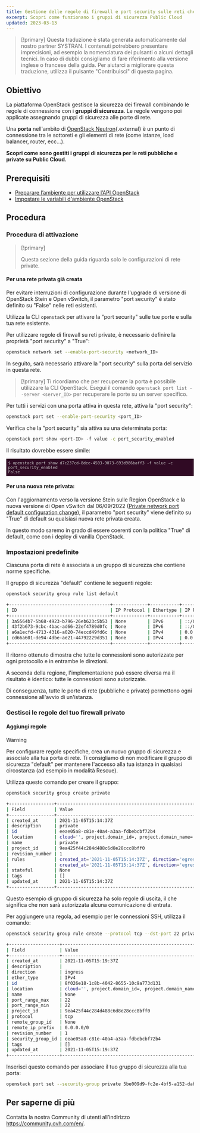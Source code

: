 ```yaml
---
title: Gestione delle regole di firewall e port security sulle reti che utilizzano OpenStack CLI
excerpt: Scopri come funzionano i gruppi di sicurezza Public Cloud
updated: 2023-03-13
---
```


<style>
 pre {
     font-size: 14px;
 }
 pre.console {
   background-color: #300A24; 
   color: #ccc;
   font-family: monospace;
   padding: 5px;
   margin-bottom: 5px;
 }
 pre.console code {
   b   font-family: monospace !important;
   font-size: 0.75em;
   color: #ccc;
 }
 .small {
     font-size: 0.75em;
 }
</style>

> [!primary]
> Questa traduzione è stata generata automaticamente dal nostro partner SYSTRAN. I contenuti potrebbero presentare imprecisioni, ad esempio la nomenclatura dei pulsanti o alcuni dettagli tecnici. In caso di dubbi consigliamo di fare riferimento alla versione inglese o francese della guida. Per aiutarci a migliorare questa traduzione, utilizza il pulsante "Contribuisci" di questa pagina.
>


## Obiettivo

La piattaforma OpenStack gestisce la sicurezza dei firewall combinando le regole di connessione con i **gruppi di sicurezza**. Le regole vengono poi applicate assegnando gruppi di sicurezza alle porte di rete.

Una **porta** nell'ambito di [OpenStack Neutron](https://docs.openstack.org/neutron/latest/index.html){.external} è un punto di connessione tra le sottoreti e gli elementi di rete (come istanze, load balancer, router, ecc...).

**Scopri come sono gestiti i gruppi di sicurezza per le reti pubbliche e private su Public Cloud.**

## Prerequisiti

- [Preparare l’ambiente per utilizzare l’API OpenStack](/pages/public_cloud/compute/prepare_the_environment_for_using_the_openstack_api)
- [Impostare le variabili d'ambiente OpenStack](/pages/public_cloud/compute/loading_openstack_environment_variables)

## Procedura

### Procedura di attivazione <a name="activation"></a>

> [!primary]
>
> Questa sezione della guida riguarda solo le configurazioni di rete private.

#### Per una rete privata già creata

Per evitare interruzioni di configurazione durante l'upgrade di versione di OpenStack Stein e Open vSwitch, il parametro "port security" è stato definito su "False" nelle reti esistenti.

Utilizza la CLI `openstack` per attivare la "port security" sulle tue porte e sulla tua rete esistente.

Per utilizzare regole di firewall su reti private, è necessario definire la proprietà "port security" a "True":

```bash
openstack network set --enable-port-security <network_ID>
```

In seguito, sarà necessario attivare la "port security" sulla porta del servizio in questa rete. 

> [!primary]
> Ti ricordiamo che per recuperare la porta è possibile utilizzare la CLI OpenStack. Esegui il comando `openstack port list --server <server_ID>` per recuperare le porte su un server specifico.
>

Per tutti i servizi con una porta attiva in questa rete, attiva la "port security":

```bash
openstack port set --enable-port-security <port_ID>
```

Verifica che la "port security" sia attiva su una determinata porta:

```bash
openstack port show <port-ID> -f value -c port_security_enabled
```

Il risultato dovrebbe essere simile:

<pre class="console"><code>$ openstack port show d7c237cd-8dee-4503-9073-693d986baff3 -f value -c port_security_enabled
False
</code></pre>

#### Per una nuova rete privata:

Con l'aggiornamento verso la versione Stein sulle Region OpenStack e la nuova versione di Open vSwitch dal 06/09/2022 ([Private network port default configuration change](https://public-cloud.status-ovhcloud.com/incidents/z6qq4bcvsn11)), il parametro "port security" viene definito su "True" di default su qualsiasi nuova rete privata creata.

In questo modo saremo in grado di essere coerenti con la politica "True" di default, come con i deploy di vanilla OpenStack.

### Impostazioni predefinite

Ciascuna porta di rete è associata a un gruppo di sicurezza che contiene norme specifiche.

Il gruppo di sicurezza "default" contiene le seguenti regole:

```bash
openstack security group rule list default

+--------------------------------------+-------------+-----------+-----------+------------+-----------------------+
| ID                                   | IP Protocol | Ethertype | IP Range  | Port Range | Remote Security Group |
+--------------------------------------+-------------+-----------+-----------+------------+-----------------------+
| 3a5564b7-5b68-4923-b796-26eb623c5b53 | None        | IPv6      | ::/0      |            | None                  |
| 43f2b673-9cbc-4bac-ad66-22ef4789d0fc | None        | IPv6      | ::/0      |            | None                  |
| a6a1ecfd-4713-4316-a020-74eccd49fd6c | None        | IPv4      | 0.0.0.0/0 |            | None                  |
| cd66a601-de94-4dbe-ae21-44792229d351 | None        | IPv4      | 0.0.0.0/0 |            | None                  |
+--------------------------------------+-------------+-----------+-----------+------------+-----------------------+
```

Il ritorno ottenuto dimostra che tutte le connessioni sono autorizzate per ogni protocollo e in entrambe le direzioni.

A seconda della regione, l'implementazione può essere diversa ma il risultato è identico: tutte le connessioni sono autorizzate.

Di conseguenza, tutte le porte di rete (pubbliche e private) permettono ogni connessione all'avvio di un'istanza.

### Gestisci le regole del tuo firewall privato

#### Aggiungi regole

> [!warning]
> Per configurare regole specifiche, crea un nuovo gruppo di sicurezza e associalo alla tua porta di rete. Ti consigliamo di non modificare il gruppo di sicurezza "default" per mantenere l'accesso alla tua istanza in qualsiasi circostanza (ad esempio in modalità Rescue).
>

Utilizza questo comando per creare il gruppo:

```bash
openstack security group create private

+-----------------+----------------------------------------------------------------------------------------------------------------------------------------------------------------------------+
| Field           | Value                                                                                                                                                                      |
+-----------------+----------------------------------------------------------------------------------------------------------------------------------------------------------------------------+
| created_at      | 2021-11-05T15:14:37Z                                                                                                                                                       |
| description     | private                                                                                                                                                                    |
| id              | eeae05a8-c81e-40a4-a3aa-fdbebcbf72b4                                                                                                                                       |
| location        | cloud='', project.domain_id=, project.domain_name='Default', project.id='9ea425f44c284d488c6d8e28ccc8bff0', project.name='3614264792735868', region_name='GRA11', zone=    |
| name            | private                                                                                                                                                                    |
| project_id      | 9ea425f44c284d488c6d8e28ccc8bff0                                                                                                                                           |
| revision_number | 1                                                                                                                                                                          |
| rules           | created_at='2021-11-05T15:14:37Z', direction='egress', ethertype='IPv4', id='54fae025-3439-4e45-8745-2ffe5b261f72', revision_number='1', updated_at='2021-11-05T15:14:37Z' |
|                 | created_at='2021-11-05T15:14:37Z', direction='egress', ethertype='IPv6', id='ad1aa507-79bd-434f-b674-221ef41d9ba6', revision_number='1', updated_at='2021-11-05T15:14:37Z' |
| stateful        | None                                                                                                                                                                       |
| tags            | []                                                                                                                                                                         |
| updated_at      | 2021-11-05T15:14:37Z                                                                                                                                                       |
+-----------------+----------------------------------------------------------------------------------------------------------------------------------------------------------------------------+
```

Questo esempio di gruppo di sicurezza ha solo regole di uscita, il che significa che non sarà autorizzata alcuna comunicazione di entrata.

Per aggiungere una regola, ad esempio per le connessioni SSH, utilizza il comando:

```bash
openstack security group rule create --protocol tcp --dst-port 22 private

+-------------------+-------------------------------------------------------------------------------------------------------------------------------------------------------------------------+
| Field             | Value                                                                                                                                                                   |
+-------------------+-------------------------------------------------------------------------------------------------------------------------------------------------------------------------+
| created_at        | 2021-11-05T15:19:37Z                                                                                                                                                    |
| description       |                                                                                                                                                                         |
| direction         | ingress                                                                                                                                                                 |
| ether_type        | IPv4                                                                                                                                                                    |
| id                | 8f026e18-1c8b-4042-8655-10c9a773d131                                                                                                                                    |
| location          | cloud='', project.domain_id=, project.domain_name='Default', project.id='9ea425f44c284d488c6d8e28ccc8bff0', project.name='3614264792735868', region_name='GRA11', zone= |
| name              | None                                                                                                                                                                    |
| port_range_max    | 22                                                                                                                                                                      |
| port_range_min    | 22                                                                                                                                                                      |
| project_id        | 9ea425f44c284d488c6d8e28ccc8bff0                                                                                                                                        |
| protocol          | tcp                                                                                                                                                                     |
| remote_group_id   | None                                                                                                                                                                    |
| remote_ip_prefix  | 0.0.0.0/0                                                                                                                                                               |
| revision_number   | 1                                                                                                                                                                       |
| security_group_id | eeae05a8-c81e-40a4-a3aa-fdbebcbf72b4                                                                                                                                    |
| tags              | []                                                                                                                                                                      |
| updated_at        | 2021-11-05T15:19:37Z                                                                                                                                                    |
+-------------------+-------------------------------------------------------------------------------------------------------------------------------------------------------------------------+
```


Inserisci questo comando per associare il tuo gruppo di sicurezza alla tua porta:

```bash
openstack port set --security-group private 5be009d9-fc2e-4bf5-a152-dab52614b02d
```

## Per saperne di più

Contatta la nostra Community di utenti all’indirizzo <https://community.ovh.com/en/>.
